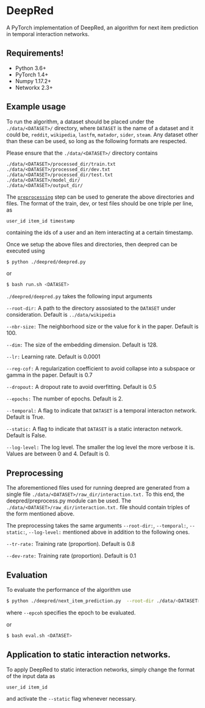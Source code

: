# DeepRed
A PyTorch implementation of DeepRed, an algorithm for next item prediction in temporal interaction networks.


Requirements!
-------------
  - Python 3.6+
  - PyTorch 1.4+
  - Numpy 1.17.2+
  - Networkx 2.3+

Example usage
-------------

To run the algorithm, a dataset should be placed under the ```./data/<DATASET>/``` directory, where 
```DATASET``` is the name of a dataset and it could be, ```reddit```, ```wikipedia```, ```lastfm```, ```matador```, ```sider```, ```steam```.
Any dataset other than these can be used, so long as the following formats are respected.

Please ensure that the ```./data/<DATASET>/``` directory contains

```
./data/<DATASET>/processed_dir/train.txt
./data/<DATASET>/processed_dir/dev.txt
./data/<DATASET>/processed_dir/test.txt
./data/<DATASET>/model_dir/
./data/<DATASET>/output_dir/
```

The [```preprocessing```](#Preprocessing) step can be used to generate the above directories and files.
The format of the train, dev, or test files should be one triple per line, as
```
user_id item_id timestamp
```
containing the ids of a user and an item interacting at a certain timestamp.


Once we setup the above files and directories, then deepred can be executed using 

```sh
$ python ./deepred/deepred.py
```

or 

```sh
$ bash run.sh <DATASET>
```

```./deepred/deepred.py``` takes the following input arguments

`--root-dir:`
A path to the directory assosiated to the ```DATASET``` under consideration. Default is ```../data/wikipedia```

`--nbr-size:`
The neighborhood size or the value for k in the paper. Default is 100.

`--dim:`
The size of the embedding dimension. Default is 128.

`--lr:`
Learning rate. Default is 0.0001

`--reg-cof:`
A regularization coefficient to avoid collapse into a subspace or gamma in the paper. Default is 0.7

`--dropout:`
A dropout rate to avoid overfitting. Default is 0.5

`--epochs:`
The number of epochs. Default is 2.

`--temporal:`
A flag to indicate that ```DATASET``` is a temporal interacton network. Default is True.

`--static:`
A flag to indicate that ```DATASET``` is a static interacton network. Default is False.


`--log-level:`
The log level. The smaller the log level the more verbose it is. Values are between 0 and 4. Default is 0.


Preprocessing
-------------

The aforementioned files used for running deepred are generated from a single file ```./data/<DATASET>/raw_dir/interaction.txt.```
To this end, the deepred/preprocess.py module can be used. The ```./data/<DATASET>/raw_dir/interaction.txt.``` file should contain 
triples of the form mentioned above.

The preprocessing takes the same arguments `--root-dir:`, `--temporal:`, `--static:`, `--log-level:` mentioned above in addition
to the following ones.

`--tr-rate:`
Training rate (proportion). Default is 0.8

`--dev-rate:`
Training rate (proportion). Default is 0.1


Evaluation
----------

To evaluate the performance of the algorithm use 



```sh
$ python ./deepred/next_item_prediction.py  --root-dir ./data/<DATASET>/ --epoch <EPOCH>
```

where ```--epcoh``` specifies the epoch to be evaluated.

or 

```sh
$ bash eval.sh <DATASET>
```

Application to static interaction networks.
---

To apply DeepRed to static interaction networks, simply change the format of the input data as

```user_id item_id```

and activate the ```--static``` flag whenever necessary.
